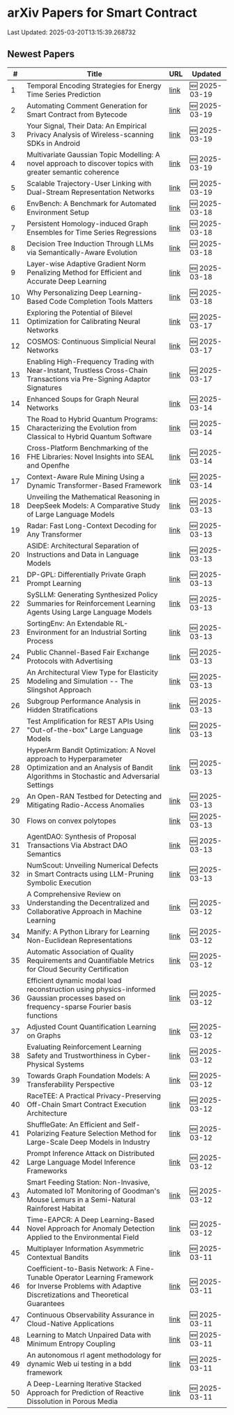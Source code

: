 # arXiv Papers for Smart Contract

Last Updated: 2025-03-20T13:15:39.268732

## Newest Papers

|\#|Title|URL|Updated|
|---|---|---|---|
|1|Temporal Encoding Strategies for Energy Time Series Prediction|[link](http://arxiv.org/abs/2503.15456v1)|🆕 2025-03-19|
|2|Automating Comment Generation for Smart Contract from Bytecode|[link](http://arxiv.org/abs/2503.15270v1)|🆕 2025-03-19|
|3|Your Signal, Their Data: An Empirical Privacy Analysis of Wireless-scanning SDKs in Android|[link](http://arxiv.org/abs/2503.15238v1)|🆕 2025-03-19|
|4|Multivariate Gaussian Topic Modelling: A novel approach to discover topics with greater semantic coherence|[link](http://arxiv.org/abs/2503.15036v1)|🆕 2025-03-19|
|5|Scalable Trajectory-User Linking with Dual-Stream Representation Networks|[link](http://arxiv.org/abs/2503.15002v1)|🆕 2025-03-19|
|6|EnvBench: A Benchmark for Automated Environment Setup|[link](http://arxiv.org/abs/2503.14443v1)|🆕 2025-03-18|
|7|Persistent Homology-induced Graph Ensembles for Time Series Regressions|[link](http://arxiv.org/abs/2503.14240v1)|🆕 2025-03-18|
|8|Decision Tree Induction Through LLMs via Semantically-Aware Evolution|[link](http://arxiv.org/abs/2503.14217v1)|🆕 2025-03-18|
|9|Layer-wise Adaptive Gradient Norm Penalizing Method for Efficient and Accurate Deep Learning|[link](http://arxiv.org/abs/2503.14205v1)|🆕 2025-03-18|
|10|Why Personalizing Deep Learning-Based Code Completion Tools Matters|[link](http://arxiv.org/abs/2503.14201v1)|🆕 2025-03-18|
|11|Exploring the Potential of Bilevel Optimization for Calibrating Neural Networks|[link](http://arxiv.org/abs/2503.13113v1)|🆕 2025-03-17|
|12|COSMOS: Continuous Simplicial Neural Networks|[link](http://arxiv.org/abs/2503.12919v1)|🆕 2025-03-17|
|13|Enabling High-Frequency Trading with Near-Instant, Trustless Cross-Chain Transactions via Pre-Signing Adaptor Signatures|[link](http://arxiv.org/abs/2503.12719v1)|🆕 2025-03-17|
|14|Enhanced Soups for Graph Neural Networks|[link](http://arxiv.org/abs/2503.11612v1)|🆕 2025-03-14|
|15|The Road to Hybrid Quantum Programs: Characterizing the Evolution from Classical to Hybrid Quantum Software|[link](http://arxiv.org/abs/2503.11450v1)|🆕 2025-03-14|
|16|Cross-Platform Benchmarking of the FHE Libraries: Novel Insights into SEAL and Openfhe|[link](http://arxiv.org/abs/2503.11216v1)|🆕 2025-03-14|
|17|Context-Aware Rule Mining Using a Dynamic Transformer-Based Framework|[link](http://arxiv.org/abs/2503.11125v1)|🆕 2025-03-14|
|18|Unveiling the Mathematical Reasoning in DeepSeek Models: A Comparative Study of Large Language Models|[link](http://arxiv.org/abs/2503.10573v1)|🆕 2025-03-13|
|19|Radar: Fast Long-Context Decoding for Any Transformer|[link](http://arxiv.org/abs/2503.10571v1)|🆕 2025-03-13|
|20|ASIDE: Architectural Separation of Instructions and Data in Language Models|[link](http://arxiv.org/abs/2503.10566v1)|🆕 2025-03-13|
|21|DP-GPL: Differentially Private Graph Prompt Learning|[link](http://arxiv.org/abs/2503.10544v1)|🆕 2025-03-13|
|22|SySLLM: Generating Synthesized Policy Summaries for Reinforcement Learning Agents Using Large Language Models|[link](http://arxiv.org/abs/2503.10509v1)|🆕 2025-03-13|
|23|SortingEnv: An Extendable RL-Environment for an Industrial Sorting Process|[link](http://arxiv.org/abs/2503.10466v1)|🆕 2025-03-13|
|24|Public Channel-Based Fair Exchange Protocols with Advertising|[link](http://arxiv.org/abs/2503.10411v1)|🆕 2025-03-13|
|25|An Architectural View Type for Elasticity Modeling and Simulation -- The Slingshot Approach|[link](http://arxiv.org/abs/2503.10407v1)|🆕 2025-03-13|
|26|Subgroup Performance Analysis in Hidden Stratifications|[link](http://arxiv.org/abs/2503.10382v1)|🆕 2025-03-13|
|27|Test Amplification for REST APIs Using "Out-of-the-box" Large Language Models|[link](http://arxiv.org/abs/2503.10306v1)|🆕 2025-03-13|
|28|HyperArm Bandit Optimization: A Novel approach to Hyperparameter Optimization and an Analysis of Bandit Algorithms in Stochastic and Adversarial Settings|[link](http://arxiv.org/abs/2503.10282v1)|🆕 2025-03-13|
|29|An Open-RAN Testbed for Detecting and Mitigating Radio-Access Anomalies|[link](http://arxiv.org/abs/2503.10255v1)|🆕 2025-03-13|
|30|Flows on convex polytopes|[link](http://arxiv.org/abs/2503.10232v1)|🆕 2025-03-13|
|31|AgentDAO: Synthesis of Proposal Transactions Via Abstract DAO Semantics|[link](http://arxiv.org/abs/2503.10099v1)|🆕 2025-03-13|
|32|NumScout: Unveiling Numerical Defects in Smart Contracts using LLM-Pruning Symbolic Execution|[link](http://arxiv.org/abs/2503.10041v1)|🆕 2025-03-13|
|33|A Comprehensive Review on Understanding the Decentralized and Collaborative Approach in Machine Learning|[link](http://arxiv.org/abs/2503.09833v1)|🆕 2025-03-12|
|34|Manify: A Python Library for Learning Non-Euclidean Representations|[link](http://arxiv.org/abs/2503.09576v1)|🆕 2025-03-12|
|35|Automatic Association of Quality Requirements and Quantifiable Metrics for Cloud Security Certification|[link](http://arxiv.org/abs/2503.09460v1)|🆕 2025-03-12|
|36|Efficient dynamic modal load reconstruction using physics-informed Gaussian processes based on frequency-sparse Fourier basis functions|[link](http://arxiv.org/abs/2503.09418v1)|🆕 2025-03-12|
|37|Adjusted Count Quantification Learning on Graphs|[link](http://arxiv.org/abs/2503.09395v1)|🆕 2025-03-12|
|38|Evaluating Reinforcement Learning Safety and Trustworthiness in Cyber-Physical Systems|[link](http://arxiv.org/abs/2503.09388v1)|🆕 2025-03-12|
|39|Towards Graph Foundation Models: A Transferability Perspective|[link](http://arxiv.org/abs/2503.09363v1)|🆕 2025-03-12|
|40|RaceTEE: A Practical Privacy-Preserving Off-Chain Smart Contract Execution Architecture|[link](http://arxiv.org/abs/2503.09317v1)|🆕 2025-03-12|
|41|ShuffleGate: An Efficient and Self-Polarizing Feature Selection Method for Large-Scale Deep Models in Industry|[link](http://arxiv.org/abs/2503.09315v1)|🆕 2025-03-12|
|42|Prompt Inference Attack on Distributed Large Language Model Inference Frameworks|[link](http://arxiv.org/abs/2503.09291v1)|🆕 2025-03-12|
|43|Smart Feeding Station: Non-Invasive, Automated IoT Monitoring of Goodman's Mouse Lemurs in a Semi-Natural Rainforest Habitat|[link](http://arxiv.org/abs/2503.09238v1)|🆕 2025-03-12|
|44|Time-EAPCR: A Deep Learning-Based Novel Approach for Anomaly Detection Applied to the Environmental Field|[link](http://arxiv.org/abs/2503.09200v1)|🆕 2025-03-12|
|45|Multiplayer Information Asymmetric Contextual Bandits|[link](http://arxiv.org/abs/2503.08961v1)|🆕 2025-03-11|
|46|Coefficient-to-Basis Network: A Fine-Tunable Operator Learning Framework for Inverse Problems with Adaptive Discretizations and Theoretical Guarantees|[link](http://arxiv.org/abs/2503.08642v1)|🆕 2025-03-11|
|47|Continuous Observability Assurance in Cloud-Native Applications|[link](http://arxiv.org/abs/2503.08552v1)|🆕 2025-03-11|
|48|Learning to Match Unpaired Data with Minimum Entropy Coupling|[link](http://arxiv.org/abs/2503.08501v1)|🆕 2025-03-11|
|49|An autonomous rl agent methodology for dynamic Web ui testing in a bdd framework|[link](http://arxiv.org/abs/2503.08464v1)|🆕 2025-03-11|
|50|A Deep-Learning Iterative Stacked Approach for Prediction of Reactive Dissolution in Porous Media|[link](http://arxiv.org/abs/2503.08410v1)|🆕 2025-03-11|
